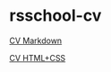 # rsschool-cv
<p><a href="https://3jioucyxapuk.github.io/rsschool-cv/cv">CV Markdown</a></p>
<p><a href="https://3jioucyxapuk.github.io/rsschool-cv/">CV HTML+CSS</a></p>
